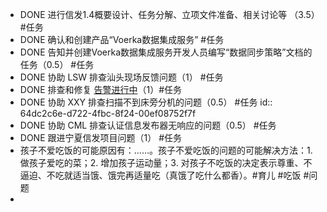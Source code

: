 - DONE 进行信发1.4概要设计、任务分解、立项文件准备、相关讨论等 （3.5）#任务
- DONE 确认和创建产品“Voerka数据集成服务” #任务
- DONE 告知并创建Voerka数据集成服务开发人员编写“数据同步策略”文档的任务（0.5） #任务
- DONE 协助 LSW 排查汕头现场反馈问题（1） #任务
- DONE 排查和修复 [告警进行中](http://192.168.38.165:81/zentao/bug-view-11154.html )（1）#任务
- DONE 协助 XXY 排查扫描不到床旁分机的问题（0.5） #任务
  id:: 64dc2c6e-d722-4fbc-8f24-00ef08752f7f
- DONE 协助 CML 排查认证信息发布器无响应的问题（0.5） #任务
- DONE 跟进宁夏信发项目问题（1） #任务
- 孩子不爱吃饭的可能原因有：……。孩子不爱吃饭的问题的可能解决方法：1. 做孩子爱吃的菜；2. 增加孩子运动量；3. 对孩子不吃饭的决定表示尊重、不逼迫、不吃就适当饿、饿完再适量吃（真饿了吃什么都香）。#育儿 #吃饭 #问题
-